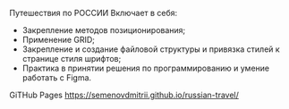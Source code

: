 Путешествия по РОССИИ
Включает в себя:
- Закрепление методов позиционирования;
- Применение GRID;
- Закрепление и создание файловой структуры и привязка стилей к странице стиля шрифтов;
- Практика в принятии решения по программированию и умение работать с Figma.

GiTHub Pages
https://semenovdmitrii.github.io/russian-travel/